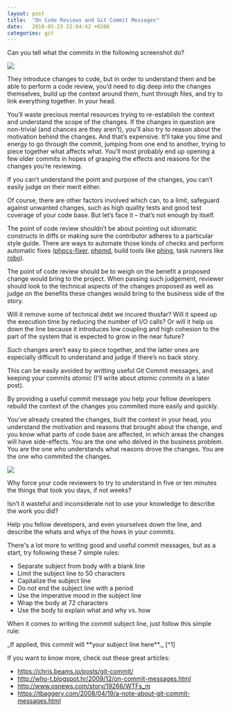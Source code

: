 ```yaml
---
layout: post
title:  "On Code Reviews and Git Commit Messages"
date:   2018-05-23 22:04:42 +0200
categories: git
---
```

Can you tell what the commits in the following screenshot do?

![]({{site.url}}/assets/posts/1.jpg)

They introduce changes to code, but in order to understand them and be able to perform a code review, you’d need to dig deep into the changes themselves, build up the context around them, hunt through files, and try to link everything together. In your head.

You’ll waste precious mental resources trying to re-establish the context and understand the scope of the changes. If the changes in question are non-trivial (and chances are they aren’t), you’ll also try to reason about the motivation behind the changes. And that’s expensive. It’ll take you time and energy to go through the commit, jumping from one end to another, trying to piece together what affects what. You’ll most probably end up opening a few older commits in hopes of grasping the effects and reasons for the changes you’re reviewing.

If you can’t understand the point and purpose of the changes, you can’t easily judge on their merit either.

Of course, there are other factors involved which can, to a limit, safeguard against unwanted changes, such as high quality tests and good test coverage of your code base. But let’s face it – that’s not enough by itself.

The point of code review shouldn’t be about pointing out idiomatic constructs in diffs or making sure the contributor adheres to a particular style guide. There are ways to automate those kinds of checks and perform automatic fixes ([phpcs-fixer](https://github.com/FriendsOfPhp/PHP-CS-Fixer), [phpmd](https://github.com/phpmd/phpmd), build tools like [phing](https://github.com/phingofficial/phing), task runners like [robo](https://robo.li/)).

The point of code review should be to weigh on the benefit a proposed change would bring to the project.
When passing such judgement, reviewer should look to the technical aspects of the changes proposed as well as judge on the benefits these changes would bring to the business side of the story.

Will it remove some of technical debt we incured thusfar?
Will it speed up the execution time by reducing the number of I/O calls?
Or will it help us down the line because it introduces low coupling and high cohesion to the part of the system that is expected to grow in the near future?

Such changes aren’t easy to piece together, and the latter ones are especially difficult to understand and judge if there’s no back story.

This can be easily avoided by writting useful Git Commit messages, and keeping your commits _atomic_ (I'll write about _atomic commits_ in a later post).

By providing a useful commit message you help your fellow developers rebuild the context of the changes you commited more easily and quickly.

You’ve already created the changes, built the context in your head, you understand the motivation and reasons that brought about the change, and you know what parts of code base are affected, in which areas the changes will have side-effects.
You are the one who delved in the business problem. You are the one who understands what reasons drove the changes. You are the one who commited the changes.

![]({{site.url}}/assets/posts/2v2.jpg)


Why force your code reviewers to try to understand in five or ten minutes the things that took you days, if not weeks?

Isn’t it wasteful and inconsiderate not to use your knowledge to describe the work you did?

Help you fellow developers, and even yourselves down the line, and describe the whats and whys of the hows in your commits.

There's a lot more to writing good and useful commit messages, but as a start, try following these 7 simple rules:

- Separate subject from body with a blank line
- Limit the subject line to 50 characters
- Capitalize the subject line
- Do not end the subject line with a period
- Use the imperative mood in the subject line
- Wrap the body at 72 characters
- Use the body to explain what and why vs. how

When it comes to writing the commit subject line, just follow this simple rule:

<p markdown="1"> _If applied, this commit will **your subject line here**._ [^1] </p>



If you want to know more, check out these great articles:

- https://chris.beams.io/posts/git-commit/
- http://who-t.blogspot.hr/2009/12/on-commit-messages.html
- http://www.osnews.com/story/19266/WTFs_m
- https://tbaggery.com/2008/04/19/a-note-about-git-commit-messages.html

[^1]:https://chris.beams.io/posts/git-commit/
